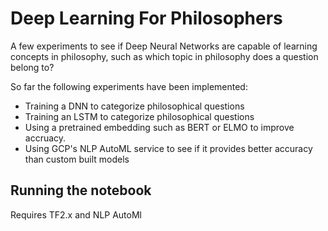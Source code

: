Deep Learning For Philosophers
==========================

A few experiments to see if Deep Neural Networks are capable of learning concepts in philosophy, such as which topic in philosophy does a question belong to? 

So far the following experiments have been implemented:
* Training a DNN to categorize philosophical questions
* Training an LSTM to categorize philosophical questions
* Using a pretrained embedding such as BERT or ELMO to improve accruacy.
* Using GCP's NLP AutoML service to see if it provides better accuracy than custom built models

## Running the notebook

Requires TF2.x and NLP AutoMl 

